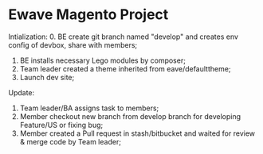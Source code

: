 # Ewave Magento Project
Intialization:
0. BE create git branch named "develop" and creates env config of devbox, share with members;
1. BE installs necessary Lego modules by composer;
2. Team leader created a theme inherited from eave/defaulttheme;
3. Launch dev site;

Update:
1. Team leader/BA assigns task to members;
2. Member checkout new branch from develop branch for developing Feature/US or fixing bug;
3. Member created a Pull request in stash/bitbucket and waited for review & merge code by Team leader; 


